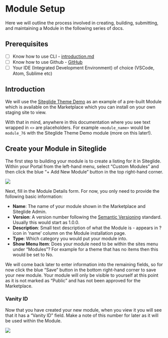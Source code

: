 # Module Setup

Here we will outline the process involved in creating, building, submitting, and maintaining a Module in the following series of docs.

## Prerequisites

* [ ] Know how to use CLI -  [introduction.md](../../../command-line-interface-cli/get-started-cli/introduction.md "mention")
* [ ] Know how to use Github - [GitHub](https://github.com/)
* [ ] Your IDE (Integrated Development Environment) of choice (VSCode, Atom, Sublime etc)

## Introduction

We will use the [Siteglide Theme Demo](https://github.com/Siteglide/Module\_Siteglide\_ThemeDemo) as an example of a pre-built Module which is available on the Marketplace which you can install on your own staging site to view.

With that in mind, anywhere in this documentation where you see text wrapped in `<>` are placeholders. For example `<module_name>` would be `module_76` with the Siteglide Theme Demo module (more on this later!).

## Create your Module in Siteglide

The first step to building your module is to create a listing for it in Siteglide. Within your Portal from the left-hand menu, select “Custom Modules” and then click the blue “+ Add New Module” button in the top right-hand corner.

![](../../../assets/Z3A0h1xufodpWF\_DGlyFX\_screenshot-2022-03-10-at-110207.png)

Next, fill in the Module Details form. For now, you only need to provide the following basic information:

* **Name**: The name of your module shown in the Marketplace and Siteglide Admin.
* **Version**: A version number following the [Semantic Versioning](https://semver.org/) standard. Usually this would start as 1.0.0.
* **Description**: Small text description of what the Module is - appears in ? icon in ‘name’ column on the Module installation page.
* **Type**: Which category you would put your module into.
* **Show Menu Item**: Does your module need to be within the sites menu under “Modules”? For example for a theme that has no items then this would be set to No.

We will come back later to enter information into the remaining fields, so for now click the blue “Save” button in the bottom right-hand corner to save your new module. Your module will only be visible to yourself at this point as it is not marked as “Public” and has not been approved for the Marketplace.

### Vanity ID

Now that you have created your new module, when you view it you will see that it has a “Vanity ID” field. Make a note of this number for later as it will be used within the Module.

![](../../../assets/stqCwmwpnsFI2fIdbpvC1\_custom-module-vanity-id-2.png)
